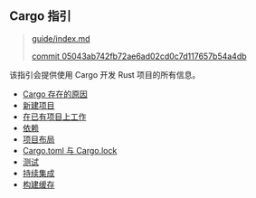## Cargo 指引

> [guide/index.md][index]
>
> [commit 05043ab742fb72ae6ad02cd0c7d117657b54a4db][commit]

[index]: https://github.com/rust-lang/cargo/blob/master/src/doc/src/guide/index.md
[commit]: https://github.com/rust-lang/cargo/commit/05043ab742fb72ae6ad02cd0c7d117657b54a4db

该指引会提供使用 Cargo 开发 Rust 项目的所有信息。

* [Cargo 存在的原因](guide/why-cargo-exists.html)
* [新建项目](guide/creating-a-new-project.html)
* [在已有项目上工作](guide/working-on-an-existing-project.html)
* [依赖](guide/dependencies.html)
* [项目布局](guide/project-layout.html)
* [Cargo.toml 与 Cargo.lock](guide/cargo-toml-vs-cargo-lock.html)
* [测试](guide/tests.html)
* [持续集成](guide/continuous-integration.html)
* [构建缓存](guide/build-cache.html)
